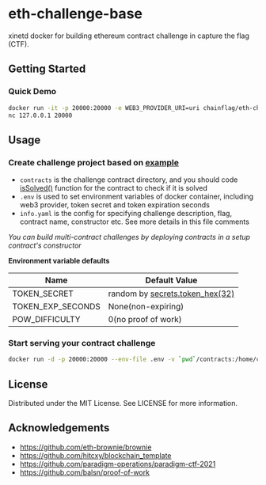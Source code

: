 # eth-challenge-base

xinetd docker for building ethereum contract challenge in capture the flag (CTF).

## Getting Started

### Quick Demo

```bash
docker run -it -p 20000:20000 -e WEB3_PROVIDER_URI=uri chainflag/eth-challenge-base
nc 127.0.0.1 20000
```

## Usage

### Create challenge project based on [example](https://github.com/chainflag/eth-challenge-base/tree/main/example)
* `contracts` is the challenge contract directory, and you should code [isSolved()](https://github.com/chainflag/eth-challenge-base/blob/main/example/contracts/Example.sol#L18) function for the contract to check if it is solved
* `.env` is used to set environment variables of docker container, including web3 provider, token secret and token expiration seconds
* `info.yaml` is the config for specifying challenge description, flag, contract name, constructor etc. See more details in this file comments

*You can build multi-contract challenges by deploying contracts in a setup contract's constructor*

**Environment variable defaults**

| Name              | Default Value
| ----------------- | ----------------------------------
| TOKEN_SECRET      | random by [secrets.token_hex(32)](https://github.com/chainflag/eth-challenge-base/blob/main/entrypoint.sh#L7-L10)
| TOKEN_EXP_SECONDS | None(non-expiring)
| POW_DIFFICULTY    | 0(no proof of work)

### Start serving your contract challenge
```bash
docker run -d -p 20000:20000 --env-file .env -v `pwd`/contracts:/home/ctf/contracts -v `pwd`/info.yaml:/home/ctf/info.yaml chainflag/eth-challenge-base
```

## License

Distributed under the MIT License. See LICENSE for more information.

## Acknowledgements

* https://github.com/eth-brownie/brownie
* https://github.com/hitcxy/blockchain_template
* https://github.com/paradigm-operations/paradigm-ctf-2021
* https://github.com/balsn/proof-of-work
